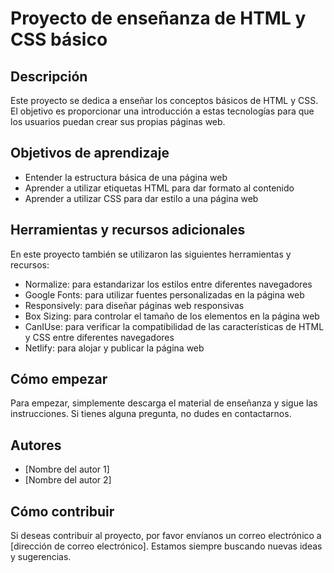 # Proyecto de enseñanza de HTML y CSS básico

## Descripción
Este proyecto se dedica a enseñar los conceptos básicos de HTML y CSS. El objetivo es proporcionar una introducción a estas tecnologías para que los usuarios puedan crear sus propias páginas web.

## Objetivos de aprendizaje
- Entender la estructura básica de una página web
- Aprender a utilizar etiquetas HTML para dar formato al contenido
- Aprender a utilizar CSS para dar estilo a una página web

## Herramientas y recursos adicionales
En este proyecto también se utilizaron las siguientes herramientas y recursos:
- Normalize: para estandarizar los estilos entre diferentes navegadores
- Google Fonts: para utilizar fuentes personalizadas en la página web
- Responsively: para diseñar páginas web responsivas
- Box Sizing: para controlar el tamaño de los elementos en la página web
- CanIUse: para verificar la compatibilidad de las características de HTML y CSS entre diferentes navegadores
- Netlify: para alojar y publicar la página web

## Cómo empezar
Para empezar, simplemente descarga el material de enseñanza y sigue las instrucciones. Si tienes alguna pregunta, no dudes en contactarnos.

## Autores
- [Nombre del autor 1]
- [Nombre del autor 2]

## Cómo contribuir
Si deseas contribuir al proyecto, por favor envíanos un correo electrónico a [dirección de correo electrónico]. Estamos siempre buscando nuevas ideas y sugerencias.
